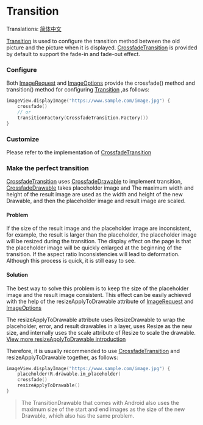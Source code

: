 # Transition

Translations: [简体中文](transition_zh.md)

[Transition] is used to configure the transition method between the old picture and the picture when
it is displayed. [CrossfadeTransition] is provided by default to support the fade-in and fade-out
effect.

### Configure

Both [ImageRequest] and [ImageOptions] provide the crossfade() method and transition() method for
configuring [Transition]
,as follows:

```kotlin
imageView.displayImage("https://www.sample.com/image.jpg") {
    crossfade()
    // or
    transitionFactory(CrossfadeTransition.Factory())
}
```

### Customize

Please refer to the implementation of [CrossfadeTransition]

### Make the perfect transition

[CrossfadeTransition] uses [CrossfadeDrawable] to implement transition, [CrossfadeDrawable] takes
placeholder image and The maximum width and height of the result image are used as the width and
height of the new Drawable, and then the placeholder image and result image are scaled.

#### Problem

If the size of the result image and the placeholder image are inconsistent, for example, the result
is larger than the placeholder, the placeholder image will be resized during the transition. The
display effect on the page is that the placeholder image will be quickly enlarged at the beginning
of the transition. If the aspect ratio Inconsistencies will lead to deformation. Although this
process is quick, it is still easy to see.

#### Solution

The best way to solve this problem is to keep the size of the placeholder image and the result image
consistent. This effect can be easily achieved with the help of the resizeApplyToDrawable attribute
of [ImageRequest] and [ImageOptions]

The resizeApplyToDrawable attribute uses ResizeDrawable to wrap the placeholder, error, and result
drawables in a layer, uses Resize as the new size, and internally uses the scale attribute of Resize
to scale the drawable. [View more resizeApplyToDrawable introduction][resize]

Therefore, it is usually recommended to use [CrossfadeTransition] and resizeApplyToDrawable
together, as follows:

```kotlin
imageView.displayImage("https://www.sample.com/image.jpg") {
    placeholder(R.drawable.im_placeholder)
    crossfade()
    resizeApplyToDrawable()
}
```

> The TransitionDrawable that comes with Android also uses the maximum size of the start and end
> images as the size of the new Drawable, which also has the same problem.

[Transition]: ../../sketch-core/src/commonMain/kotlin/com/github/panpf/sketch/transition/Transition.kt

[CrossfadeTransition]: ../../sketch-core/src/commonMain/kotlin/com/github/panpf/sketch/transition/CrossfadeTransition.kt

[ImageRequest]: ../../sketch-core/src/commonMain/kotlin/com/github/panpf/sketch/request/ImageRequest.kt

[ImageOptions]: ../../sketch-core/src/commonMain/kotlin/com/github/panpf/sketch/request/ImageOptions.kt

[CrossfadeDrawable]: ../../sketch-core/src/commonMain/kotlin/com/github/panpf/sketch/drawable/internal/CrossfadeDrawable.kt

[resize]: resize.md